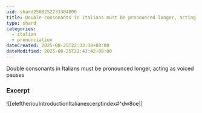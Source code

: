 ```yaml
---
uid: shard2508252233304000
title: Double consonants in Italians must be pronounced longer, acting as voiced pauses
type: shard
categories:
  - italian
  - pronunciation
dateCreated: 2025-08-25T22:33:30+08:00
dateModified: 2025-08-25T22:43:42+08:00
---
```

Double consonants in Italians must be pronounced longer, acting as voiced pauses

### Excerpt
![[eleftheriouIntroductionItalianexcerptindex#^dw8oe]]